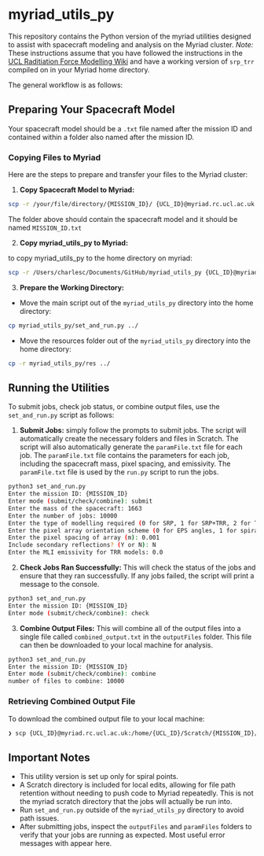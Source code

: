 # myriad_utils_py
This repository contains the Python version of the myriad utilities designed to assist with spacecraft modeling and analysis on the Myriad cluster.
*Note:* These instructions assume that you have followed the instructions in the [UCL Raditiation Force Modelling Wiki](https://ucl-sgnl.github.io/) and have a working version of `srp_trr` compiled on in your Myriad home directory.

The general workflow is as follows:

## Preparing Your Spacecraft Model
Your spacecraft model should be a `.txt` file named after the mission ID and contained within a folder also named after the mission ID.

### Copying Files to Myriad
Here are the steps to prepare and transfer your files to the Myriad cluster:
1. **Copy Spacecraft Model to Myriad:**

```bash
scp -r /your/file/directory/{MISSION_ID}/ {UCL_ID}@myriad.rc.ucl.ac.uk:/home/{UCL_ID}/
```
The folder above should contain the spacecraft model and it should be named `MISSION_ID.txt`

2. **Copy myriad_utils_py to Myriad:**

to copy myriad_utils_py to the home directory on myriad:
```bash
scp -r /Users/charlesc/Documents/GitHub/myriad_utils_py {UCL_ID}@myriad.rc.ucl.ac.uk:/home/{UCL_ID}/
```
3. **Prepare the Working Directory:**
- Move the main script out of the `myriad_utils_py` directory into the home directory:
```bash
cp myriad_utils_py/set_and_run.py ../
```
- Move the resources folder out of the `myriad_utils_py` directory into the home directory:
```bash
cp -r myriad_utils_py/res ../
```
## Running the Utilities
To submit jobs, check job status, or combine output files, use the `set_and_run.py` script as follows:

1. **Submit Jobs:**
simply follow the prompts to submit jobs. The script will automatically create the necessary folders and files in Scratch. The script will also automatically generate the `paramFile.txt` file for each job. The `paramFile.txt` file contains the parameters for each job, including the spacecraft mass, pixel spacing, and emissivity. The `paramFile.txt` file is used by the `run.py` script to run the jobs.
```bash
python3 set_and_run.py
Enter the mission ID: {MISSION_ID}
Enter mode (submit/check/combine): submit
Enter the mass of the spacecraft: 1663
Enter the number of jobs: 10000
Enter the type of modelling required (0 for SRP, 1 for SRP+TRR, 2 for TRR): 0
Enter the pixel array orientation scheme (0 for EPS angles, 1 for spiral points): 1
Enter the pixel spacing of array (m): 0.001
Include secondary reflections? (Y or N): N
Enter the MLI emissivity for TRR models: 0.0
```

2. **Check Jobs Ran Successfully:**
This will check the status of the jobs and ensure that they ran successfully. If any jobs failed, the script will print a message to the console.
```bash
python3 set_and_run.py
Enter the mission ID: {MISSION_ID}
Enter mode (submit/check/combine): check
```

3. **Combine Output Files:**
This will combine all of the output files into a single file called `combined_output.txt` in the `outputFiles` folder. This file can then be downloaded to your local machine for analysis.
```bash
python3 set_and_run.py
Enter the mission ID: {MISSION_ID}
Enter mode (submit/check/combine): combine
number of files to combine: 10000
```

### Retrieving Combined Output File
To download the combined output file to your local machine:
```bash
❯ scp {UCL_ID}@myriad.rc.ucl.ac.uk:/home/{UCL_ID}/Scratch/{MISSION_ID}/spiralPoints/outputFiles/combined_output.txt /some/local/directory
```

## Important Notes
- This utility version is set up only for spiral points.
- A Scratch directory is included for local edits, allowing for file path retention without needing to push code to Myriad repeatedly. This is not the myriad scratch directory that the jobs will actually be run into.
- Run `set_and_run.py` outside of the `myriad_utils_py` directory to avoid path issues.
- After submitting jobs, inspect the `outputFiles` and `paramFiles` folders to verify that your jobs are running as expected. Most useful error messages with appear here.
